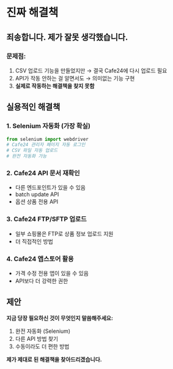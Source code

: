 # 진짜 해결책

## 죄송합니다. 제가 잘못 생각했습니다.

### 문제점:
1. CSV 업로드 기능을 만들었지만 → 결국 Cafe24에 다시 업로드 필요
2. API가 작동 안하는 걸 알면서도 → 의미없는 기능 구현
3. **실제로 작동하는 해결책을 찾지 못함**

## 실용적인 해결책

### 1. Selenium 자동화 (가장 확실)
```python
from selenium import webdriver
# Cafe24 관리자 페이지 자동 로그인
# CSV 파일 자동 업로드
# 완전 자동화 가능
```

### 2. Cafe24 API 문서 재확인
- 다른 엔드포인트가 있을 수 있음
- batch update API
- 옵션 상품 전용 API

### 3. Cafe24 FTP/SFTP 업로드
- 일부 쇼핑몰은 FTP로 상품 정보 업로드 지원
- 더 직접적인 방법

### 4. Cafe24 앱스토어 활용
- 가격 수정 전용 앱이 있을 수 있음
- API보다 더 강력한 권한

## 제안

**지금 당장 필요하신 것이 무엇인지 말씀해주세요:**
1. 완전 자동화 (Selenium)
2. 다른 API 방법 찾기
3. 수동이라도 더 편한 방법

**제가 제대로 된 해결책을 찾아드리겠습니다.**